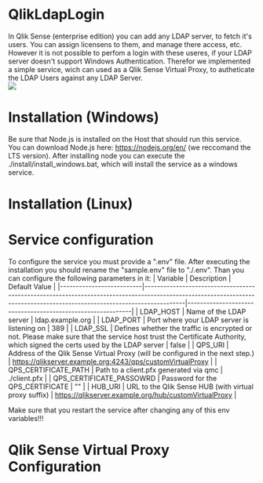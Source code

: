 # QlikLdapLogin
In Qlik Sense (enterprise edition) you can add any LDAP server, to fetch it's users. You can assign licensens to them, and manage there access, etc.  
However it is not possible to perfom a login with these useres, if your LDAP server doesn't support Windows Authentication. Therefor we implemented a simple service, wich can used as a Qlik Sense Virtual Proxy, to autheticate the LDAP Users against any LDAP Server.  
![](https://github.com/InformDataLab/.github/blob/main/images/QlikLdapLogin60Fps.gif)

# Installation (Windows)
Be sure that Node.js is installed on the Host that should run this service. You can download Node.js here: https://nodejs.org/en/ (we reccomand the LTS version). After installing node you can execute the ./install/install_windows.bat, which will install the service as a windows service.

# Installation (Linux)

# Service configuration
To configure the service you must provide a ".env" file. After executing the installation you should rename the "sample.env" file to "./.env". Than you can configure the following parameters in it: 
| Variable                 | Description                                                                                                                                                             | Default Value                                              |
|--------------------------|-------------------------------------------------------------------------------------------------------------------------------------------------------------------------|------------------------------------------------------------|
| LDAP_HOST                | Name of the LDAP server                                                                                                                                                 | ldap.example.org                                           |
| LDAP_PORT                | Port where your LDAP server is listening on                                                                                                                             | 389                                                        |
| LDAP_SSL                 | Defines whether the traffic is encrypted or not. Please make sure that the service host trust the Certificate Authority, which signed the certs used by the LDAP server | false                                                      |
| QPS_URI                  | Address of the Qlik Sense Virtual Proxy  (will be configured in the next step.)                                                                                         | https://qlikserver.example.org:4243/qps/customVirtualProxy |
| QPS_CERTIFICATE_PATH     | Path to a client.pfx generated via qmc                                                                                                                                  | ./client.pfx                                               |
| QPS_CERTIFICATE_PASSOWRD | Password for the QPS_CERTIFICATE                                                                                                                                        | ""                                                         |
| HUB_URI                  | URL to the Qlik Sense HUB (with virtual proxy suffix)                                                                                                                   | https://qlikserver.example.org/hub/customVirtualProxy      |

Make sure that you restart the service after changing any of this env variables!!!

# Qlik Sense Virtual Proxy Configuration